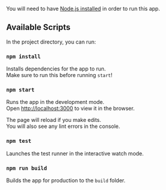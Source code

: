 You will need to have [Node.js installed](https://nodejs.org/en/) in order to run this app.

## Available Scripts

In the project directory, you can run:

### `npm install`

Installs dependencies for the app to run.<br />
Make sure to run this before running `start`!

### `npm start`

Runs the app in the development mode.<br />
Open [http://localhost:3000](http://localhost:3000) to view it in the browser.

The page will reload if you make edits.<br />
You will also see any lint errors in the console.

### `npm test`

Launches the test runner in the interactive watch mode.<br />

### `npm run build`

Builds the app for production to the `build` folder.
